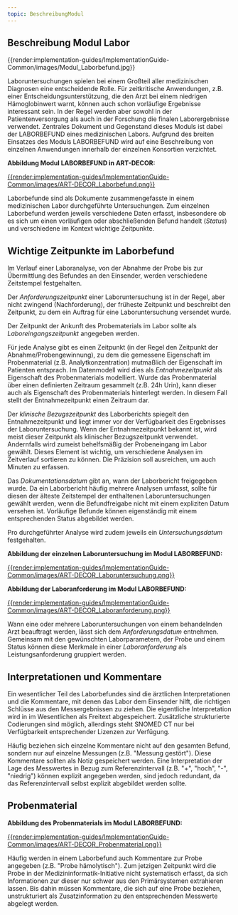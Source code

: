 ```yaml
---
topic: BeschreibungModul
---
```

## Beschreibung Modul Labor

{{render:implementation-guides/ImplementationGuide-Common/images/Modul_Laborbefund.jpg}}

Laboruntersuchungen spielen bei einem Großteil aller medizinischen Diagnosen eine entscheidende Rolle. Für zeitkritische Anwendungen, z.B. einer Entscheidungsunterstützung, die den Arzt bei einem niedrigen Hämoglobinwert warnt, können auch schon vorläufige Ergebnisse interessant sein. In der Regel werden aber sowohl in der Patientenversorgung als auch in der Forschung die finalen Laborergebnisse verwendet. Zentrales Dokument und Gegenstand dieses Moduls ist dabei der LABORBEFUND eines medizinischen Labors. Aufgrund des breiten Einsatzes des Moduls LABORBEFUND wird auf eine Beschreibung von einzelnen Anwendungen innerhalb der einzelnen Konsortien verzichtet.

**Abbildung Modul LABORBEFUND in ART-DECOR:**

[{{render:implementation-guides/ImplementationGuide-Common/images/ART-DECOR_Laborbefund.png}}](https://art-decor.org/art-decor/decor-datasets--mide-?id=2.16.840.1.113883.3.1937.777.24.1.1&effectiveDate=2018-06-05T12%3A44%3A12&conceptId=2.16.840.1.113883.3.1937.777.24.2.35&conceptEffectiveDate=2018-06-05T22%3A24%3A45&language=de-DE)

Laborbefunde sind als Dokumente zusammengefasste in einem medizinischen Labor durchgeführte Untersuchungen. Zum einzelnen Laborbefund werden jeweils verschiedene Daten erfasst, insbesondere ob es sich um einen vorläufigen oder abschließenden Befund handelt (*Status*) und verschiedene im Kontext wichtige Zeitpunkte.

## Wichtige Zeitpunkte im Laborbefund

Im Verlauf einer Laboranalyse, von der Abnahme der Probe bis zur Übermittlung des Befundes an den Einsender, werden verschiedene Zeitstempel festgehalten. 

Der *Anforderungszeitpunkt* einer Laboruntersuchung ist in der Regel, aber nicht zwingend (Nachforderung), der früheste Zeitpunkt und beschreibt den Zeitpunkt, zu dem ein Auftrag für eine Laboruntersuchung versendet wurde. 

Der Zeitpunkt der Ankunft des Probematerials im Labor sollte als *Laboreingangszeitpunkt* angegeben werden. 

Für jede Analyse gibt es einen Zeitpunkt (in der Regel den Zeitpunkt der Abnahme/Probengewinnung), zu dem die gemessene Eigenschaft im Probenmaterial (z.B. Analytkonzentration) mutmaßlich der Eigenschaft im Patienten entsprach. Im Datenmodell wird dies als *Entnahmezeitpunkt* als Eigenschaft des Probenmaterials modelliert. Wurde das Probenmaterial über einen definierten Zeitraum gesammelt (z.B. 24h Urin), kann dieser auch als Eigenschaft des Probenmaterials hinterlegt werden. In diesem Fall stellt der Entnahmezeitpunkt einen Zeitraum dar. 

Der *klinische Bezugszeitpunkt* des Laborberichts spiegelt den Entnahmezeitpunkt und liegt immer vor der Verfügbarkeit des Ergebnisses der Laboruntersuchung. Wenn der Entnahmezeitpunkt bekannt ist, wird meist dieser Zeitpunkt als klinischer Bezugszeitpunkt verwendet. Andernfalls wird zumeist behelfsmäßig der Probeneingang im Labor gewählt. Dieses Element ist wichtig, um verschiedene Analysen im Zeitverlauf sortieren zu können. Die Präzision soll ausreichen, um auch Minuten zu erfassen. 

Das *Dokumentationsdatum* gibt an, wann der Laborbericht freigegeben wurde. Da ein Laborbericht häufig mehrere Analysen umfasst, sollte für diesen der älteste Zeitstempel der enthaltenen Laboruntersuchungen gewählt werden, wenn die Befundfreigabe nicht mit einem expliziten Datum versehen ist. Vorläufige Befunde können eigenständig mit einem entsprechenden Status abgebildet werden.

Pro durchgeführter Analyse wird zudem jeweils ein *Untersuchungsdatum* festgehalten.


**Abbildung der einzelnen Laboruntersuchung im Modul LABORBEFUND:**

[{{render:implementation-guides/ImplementationGuide-Common/images/ART-DECOR_Laboruntersuchung.png}}](https://art-decor.org/art-decor/decor-datasets--mide-?id=2.16.840.1.113883.3.1937.777.24.1.1&effectiveDate=2018-06-05T12%3A44%3A12&conceptId=2.16.840.1.113883.3.1937.777.24.2.773&conceptEffectiveDate=2019-06-06T09%3A46%3A15&language=de-DE)

**Abbildung der Laboranforderung im Modul LABORBEFUND:**

[{{render:implementation-guides/ImplementationGuide-Common/images/ART-DECOR_Laboranforderung.png}}](https://art-decor.org/art-decor/decor-datasets--mide-?id=2.16.840.1.113883.3.1937.777.24.1.1&effectiveDate=2018-06-05T12%3A44%3A12&conceptId=2.16.840.1.113883.3.1937.777.24.2.923&conceptEffectiveDate=2019-06-07T09%3A37%3A25&language=de-DE)

Wann eine oder mehrere Laboruntersuchungen von einem behandelnden Arzt beauftragt werden, lässt sich dem *Anforderungsdatum* entnehmen. Gemeinsam mit den gewünschten Laborparametern, der Probe und einem Status können diese Merkmale in einer *Laboranforderung* als Leistungsanforderung gruppiert werden.

## Interpretationen und Kommentare

Ein wesentlicher Teil des Laborbefundes sind die ärztlichen Interpretationen und die Kommentare, mit denen das Labor dem Einsender hilft, die richtigen Schlüsse aus den Messergebnissen zu ziehen. Die eigentliche Interpretation wird in im Wesentlichen als Freitext abgespeichert. Zusätzliche strukturierte Codierungen sind möglich, allerdings steht SNOMED CT nur bei Verfügbarkeit entsprechender Lizenzen zur Verfügung.

Häufig beziehen sich einzelne Kommentare nicht auf den gesamten Befund, sondern nur auf einzelne Messungen (z.B. "Messung gestört"). Diese Kommentare sollten als Notiz gespeichert werden. Eine Interpretation der Lage des Messwertes in Bezug zum Referenzintervall (z.B. "+", "hoch", "-", "niedrig") können explizit angegeben werden, sind jedoch redundant, da das Referenzintervall selbst explizit abgebildet werden sollte.

## Probenmaterial

**Abbildung des Probenmaterials im Modul LABORBEFUND:**

[{{render:implementation-guides/ImplementationGuide-Common/images/ART-DECOR_Probenmaterial.png}}](https://art-decor.org/art-decor/decor-datasets--mide-?id=2.16.840.1.113883.3.1937.777.24.1.1&effectiveDate=2018-06-05T12%3A44%3A12&conceptId=2.16.840.1.113883.3.1937.777.24.2.799&conceptEffectiveDate=2019-06-06T10%3A06%3A13&language=de-DE)

Häufig werden in einem Laborbefund auch Kommentare zur Probe angegeben (z.B. "Probe hämolytisch"). Zum jetzigen Zeitpunkt wird die Probe in der Medizininformatik-Initiative nicht systematisch erfasst, da sich Informationen zur dieser nur schwer aus den Primärsystemen extrahieren lassen. Bis dahin müssen Kommentare, die sich auf eine Probe beziehen, unstrukturiert als Zusatzinformation zu den entsprechenden Messwerte abgelegt werden.

